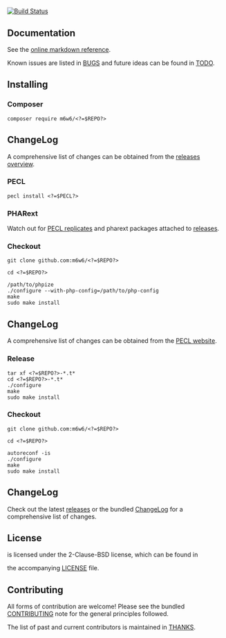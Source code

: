 <?php extract($_ENV); ?>
# <?=$REPO?>


[![Build Status](https://travis-ci.org/m6w6/<?=$REPO?>.svg?branch=master)](https://travis-ci.org/m6w6/<?=$REPO?>)

## Documentation

<?php if (isset($PECL)) : ?>
See the [online markdown reference](https://mdref.m6w6.name/<?=$PECL=?>).

Known issues are listed in [BUGS](./BUGS) and future ideas can be found in [TODO](./TODO).
<?php endif; ?>

## Installing
<?php if (isset($COMPOSER)) : ?>

### Composer

	composer require m6w6/<?=$REPO?>


## ChangeLog

A comprehensive list of changes can be obtained from the
[releases overview](./releases).
<?php endif; ?>
<?php if (isset($PECL)) : ?>

### PECL

	pecl install <?=$PECL?>


### PHARext

Watch out for [PECL replicates](https://replicator.pharext.org?<?=$PECL?>)
and pharext packages attached to [releases](./releases).

### Checkout

	git clone github.com:m6w6/<?=$REPO?>

	cd <?=$REPO?>

	/path/to/phpize
	./configure --with-php-config=/path/to/php-config
	make
	sudo make install

## ChangeLog

A comprehensive list of changes can be obtained from the
[PECL website](https://pecl.php.net/package-changelog.php?package=<?=$PECL?>).
<?php endif; ?>
<?php if (isset($AUTOTOOLS)) : ?>

### Release

	tar xf <?=$REPO?>-*.t*
	cd <?=$REPO?>-*.t*
	./configure
	make
	sudo make install

### Checkout

	git clone github.com:m6w6/<?=$REPO?>

	cd <?=$REPO?>

	autoreconf -is
	./configure
	make
	sudo make install

## ChangeLog

Check out the latest [releases](./releases) or the bundled
[ChangeLog](./ChangeLog) for a comprehensive list of changes.
<?php endif; ?>

## License

<?=$REPO?> is licensed under the 2-Clause-BSD license, which can be found in
the accompanying [LICENSE](./LICENSE) file.

## Contributing

All forms of contribution are welcome! Please see the bundled
[CONTRIBUTING](./CONTRIBUTING.md) note for the general principles followed.

The list of past and current contributors is maintained in [THANKS](./THANKS).
